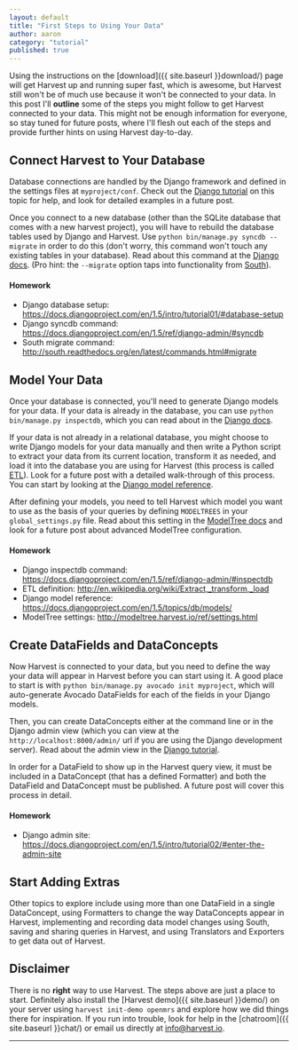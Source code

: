 ```yaml
---
layout: default
title: "First Steps to Using Your Data"
author: aaron
category: "tutorial"
published: true
---
```


Using the instructions on the [download]({{ site.baseurl }}download/) page will get Harvest up and running super fast, which is awesome, but Harvest still won't be of much use because it won't be connected to your data. In this post I'll **outline** some of the steps you might follow to get Harvest connected to your data. This might not be enough information for everyone, so stay tuned for future posts, where I'll flesh out each of the steps and provide further hints on using Harvest day-to-day.

## Connect Harvest to Your Database

Database connections are handled by the Django framework and defined in the settings files at `myproject/conf`. Check out the [Django tutorial](https://docs.djangoproject.com/en/1.5/intro/tutorial01/#database-setup) on this topic for help, and look for detailed examples in a future post.

Once you connect to a new database (other than the SQLite database that comes with a new harvest project), you will have to rebuild the database tables used by Django and Harvest. Use `python bin/manage.py syncdb --migrate` in order to do this (don't worry, this command won't touch any existing tables in your database). Read about this command at the [Django docs](https://docs.djangoproject.com/en/1.5/ref/django-admin/#syncdb). (Pro hint: the `--migrate` option taps into functionality from [South](http://south.readthedocs.org/en/latest/commands.html#migrate)).

#### Homework

+ Django database setup: https://docs.djangoproject.com/en/1.5/intro/tutorial01/#database-setup
+ Django syncdb command: https://docs.djangoproject.com/en/1.5/ref/django-admin/#syncdb
+ South migrate command: http://south.readthedocs.org/en/latest/commands.html#migrate

## Model Your Data

Once your database is connected, you'll need to generate Django models for your data. If your data is already in the database, you can use `python bin/manage.py inspectdb`, which you can read about in the [Django docs](https://docs.djangoproject.com/en/1.5/ref/django-admin/#inspectdb).

If your data is not already in a relational database, you might choose to write Django models for your data manually and then write a Python script to extract your data from its current location, transform it as needed, and load it into the database you are using for Harvest (this process is called [ETL](http://en.wikipedia.org/wiki/Extract,_transform,_load)). Look for a future post with a detailed walk-through of this process. You can start by looking at the [Django model reference](https://docs.djangoproject.com/en/1.5/topics/db/models/).

After defining your models, you need to tell Harvest which model you want to use as the basis of your queries by defining `MODELTREES` in your `global_settings.py` file. Read about this setting in the [ModelTree docs](http://modeltree.harvest.io/ref/settings.html) and look for a future post about advanced ModelTree configuration.

#### Homework

+ Django inspectdb command: https://docs.djangoproject.com/en/1.5/ref/django-admin/#inspectdb
+ ETL definition: http://en.wikipedia.org/wiki/Extract,_transform,_load
+ Django model reference: https://docs.djangoproject.com/en/1.5/topics/db/models/
+ ModelTree settings: http://modeltree.harvest.io/ref/settings.html

## Create DataFields and DataConcepts

Now Harvest is connected to your data, but you need to define the way your data will appear in Harvest before you can start using it. A good place to start is with `python bin/manage.py avocado init myproject`, which will auto-generate Avocado DataFields for each of the fields in your Django models.

Then, you can create DataConcepts either at the command line or in the Django admin view (which you can view at the `http://localhost:8000/admin/` url if you are using the Django development server). Read about the admin view in the [Django tutorial](https://docs.djangoproject.com/en/1.5/intro/tutorial02/#enter-the-admin-site).

In order for a DataField to show up in the Harvest query view, it must be included in a DataConcept (that has a defined Formatter) and both the DataField and DataConcept must be published. A future post will cover this process in detail.

#### Homework

+ Django admin site: https://docs.djangoproject.com/en/1.5/intro/tutorial02/#enter-the-admin-site

## Start Adding Extras

Other topics to explore include using more than one DataField in a single DataConcept, using Formatters to change the way DataConcepts appear in Harvest, implementing and recording data model changes using South, saving and sharing queries in Harvest, and using Translators and Exporters to get data out of Harvest. 

## Disclaimer

There is no **right** way to use Harvest. The steps above are just a place to start. Definitely also install the [Harvest demo]({{ site.baseurl }}demo/) on your server using `harvest init-demo openmrs` and explore how we did things there for inspiration. If you run into trouble, look for help in the [chatroom]({{ site.baseurl }}chat/) or email us directly at info@harvest.io.

---

